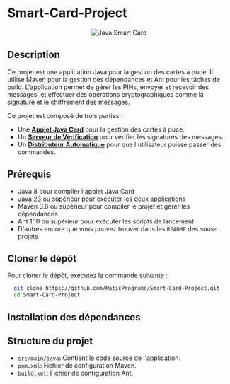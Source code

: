 ﻿# Smart-Card-Project

<p align="center">
  <img src="https://www.wanderglobe.org/wp-content/uploads/2021/04/Smart-Cards52-1536x816.jpg" alt="Java Smart Card">
</p>

## Description

Ce projet est une application Java pour la gestion des cartes à puce. Il utilise Maven pour la gestion des dépendances
et Ant pour les tâches de build. L'application permet de gérer les PINs, envoyer et recevoir des messages, et effectuer
des opérations cryptographiques comme la signature et le chiffrement des messages.

Ce projet est composé de trois parties :

- Une [**Applet Java Card**](java-card/README.md) pour la gestion des cartes à puce.
- Un [**Serveur de Vérification**](vending-machine/README.md) pour vérifier les signatures des messages.
- Un [**Distributeur Automatique**](verification-server/README.md) pour que l'utilisateur puisse passer des commandes.

## Prérequis

- Java 8 pour complier l'applet Java Card
- Java 23 ou supérieur pour exécuter les deux applications
- Maven 3.6 ou supérieur pour compiler le projet et gérer les dépendances
- Ant 1.10 ou supérieur pour exécuter les scripts de lancement
- D'autres encore que vous pouvez trouver dans les `README` des sous-projets

## Cloner le dépôt

Pour cloner le dépôt, exécutez la commande suivante :

```bash
  git clone https://github.com/MatisPrograms/Smart-Card-Project.git
  cd Smart-Card-Project
```

## Installation des dépendances

## Structure du projet

- `src/main/java`: Contient le code source de l'application.
- `pom.xml`: Fichier de configuration Maven.
- `build.xml`: Fichier de configuration Ant.